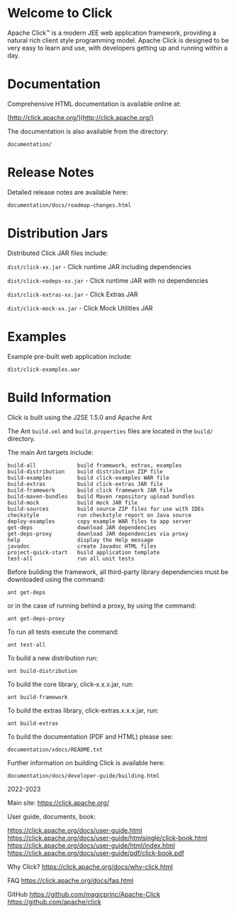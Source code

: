 Welcome to Click
================

Apache Click™ is a modern JEE web application framework, providing a natural rich client style programming model.
Apache Click is designed to be very easy to learn and use, with developers getting up and running within a day.

Documentation
=============

Comprehensive HTML documentation is available online at:

[http://click.apache.org/](http://click.apache.org/)

The documentation is also available from the directory:

  `documentation/`


Release Notes
=============

Detailed release notes are available here:

  `documentation/docs/roadmap-changes.html`


Distribution Jars
=================

Distributed Click JAR files include:

   `dist/click-xx.jar`        - Click runtime JAR including dependencies

   `dist/click-nodeps-xx.jar` - Click runtime JAR with no dependencies

   `dist/click-extras-xx.jar` - Click Extras JAR

   `dist/click-mock-xx.jar`   - Click Mock Utilities JAR


Examples
========

Example pre-built web application include:

   `dist/click-examples.war`


Build Information
=================

Click is built using the J2SE 1.5.0 and Apache Ant

The Ant `build.xml` and `build.properties` files are located in
the `build/` directory.

The main Ant targets include:

    build-all             build framework, extras, examples
    build-distribution    build distribution ZIP file
    build-examples        build click-examples WAR file
    build-extras          build click-extras JAR file
    build-framework       build click framework JAR file
    build-maven-bundles   build Maven repository upload bundles
    build-mock            build mock JAR file
    build-sources         build source ZIP files for use with IDEs
    checkstyle            run checkstyle report on Java source
    deploy-examples       copy example WAR files to app server
    get-deps              download JAR dependencies
    get-deps-proxy        download JAR dependencies via proxy
    help                  display the Help message
    javadoc               create Javadoc HTML files
    project-quick-start   build application template
    test-all              run all unit tests


Before building the framework, all third-party library dependencies must be
downloaded using the command:

    ant get-deps

or in the case of running behind a proxy, by using the command:

    ant get-deps-proxy

To run all tests execute the command:

    ant test-all

To build a new distribution run:

    ant build-distribution

To build the core library, click-x.x.x.jar, run:

    ant build-framework

To build the extras library, click-extras.x.x.x.jar, run:

    ant build-extras

To build the documentation (PDF and HTML) please see:

    documentation/xdocs/README.txt

Further information on building Click is available here:

   `documentation/docs/developer-guide/building.html`


2022-2023

Main site: 
https://click.apache.org/

User guide, documents, book:

https://click.apache.org/docs/user-guide.html
https://click.apache.org/docs/user-guide/htmlsingle/click-book.html
https://click.apache.org/docs/user-guide/html/index.html
https://click.apache.org/docs/user-guide/pdf/click-book.pdf

Why Click?
https://click.apache.org/docs/why-click.html

FAQ
https://click.apache.org/docs/faq.html

GitHub
https://github.com/magicprinc/Apache-Click
https://github.com/apache/click